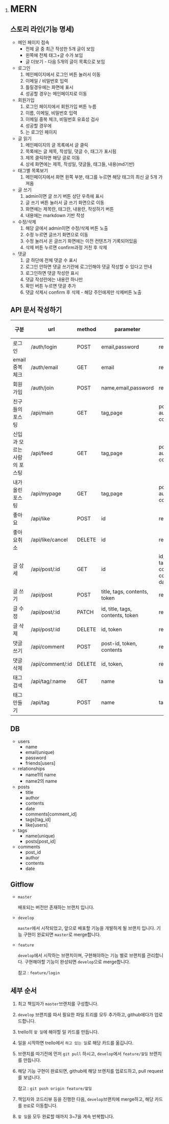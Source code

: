 1. # MERN

   ## 스토리 라인(기능 명세)

   - 메인 페이지 접속
     - 전체 글 중 최근 작성한 5개 글이 보임
     - 왼쪽에 전체 태그+글 수가 보임
     - 글 더보기 - 다음 5개의 글이 목록으로 보임
   - 로그인
     1. 메인페이지에서 로그인 버튼 눌러서 이동
     2. 이메일 / 비밀번호 입력
     3. 틀릴경우에는 화면에 표시
     4. 성공할 경우는 메인페이지로 이동
   - 회원가입
     1. 로그인 페이지에서 회원가입 버튼 누름
     2. 이름, 이메일, 비밀번호 입력
     3. 이메일 중복 체크, 비밀번호 유효성 검사
     4. 성공할 경우에
     5.  는 로그인 페이지
   - 글 읽기
     1. 메인페이지의 글 목록에서 글 클릭
     2. 목록에는 글 제목, 작성일, 댓글 수, 태그가 표시됨
     3. 제목 클릭하면 해당 글로 이동
     4. 상세 화면에는 제목, 작성일, 댓글들, 태그들, 내용(md기반)
   - 태그별 목록보기
     1. 메인페이지에서 화면 왼쪽 부분, 태그를 누르면 해당 태그의 최신 글 5개 가져옴
   - 글 쓰기
     1. admin이면 글 쓰기 버튼 상단 우측에 표시
     2. 글 쓰기 버튼 눌러서 글 쓰기 화면으로 이동
     3. 화면에는 제목란, 태그란, 내용란, 작성하기 버튼
     4. 내용에는 markdown 기반 작성
   - 수정/삭제
     1. 해당 글에서 admin이면 수정/삭제 버튼 노출
     2. 수정 누르면 글쓰기 화면으로 이동
     3. 수정 눌러서 온 글쓰기 화면에는 이전 컨텐츠가 기록되어있음
     4. 삭제 버튼 누르면 confirm과정 거친 후 삭제
   - 댓글
     1. 글 하단에 전체 댓글 수 표시
     2. 로그인 안하면 댓글 쓰기란에 로그인해야 댓글 작성할 수 있다고 안내
     3. 로그인하면 댓글 작성란 표시
     4. 댓글 작성란에는 내용란 하나만
     5. 확인 버튼 누르면 댓글 추가
     6. 댓글 삭제시 confirm 후 삭제 - 해당 주인에게만 삭제버튼 노출

   ## API 문서 작성하기

   | 구분                        | url              | method | parameter                        | response(default로 error가 포함)                             |
   | --------------------------- | ---------------- | ------ | -------------------------------- | ------------------------------------------------------------ |
   | 로그인                      | /auth/login      | POST   | email,password                   | result(B),token,admin(B)                                     |
   | email 중복체크              | /auth/email      | GET    | email                            | result(B)                                                    |
   | 회원가입                    | /auth/join       | POST   | name,email,password              | result(B)                                                    |
   | 친구들의 포스팅             | /api/main        | GET    | tag,page                         | posts[{id, title, date, author, tags, comments,like}]        |
   | 신입과 모르는 사람의 포스팅 | /api/feed        | GET    | tag,page                         | posts[{id, title, date, author, tags, comments,like}]        |
   | 내가 올린 포스팅            | /api/mypage      | GET    | tag,page                         | posts[{id, title, date, author, tags, comments}]             |
   | 좋아요                      | /api/like        | POST   | id                               | result(B)                                                    |
   | 좋아요취소                  | /api/like/cancel | DELETE | id                               | result(B)                                                    |
   | 글 상세                     | /api/post/:id    | GET    | id                               | id, title, date, author, tags[{id,name}], contents, comments[{author, date, contents,like}] |
   | 글 쓰기                     | /api/post        | POST   | title, tags, contents, token     | result(B)                                                    |
   | 글 수정                     | /api/post/:id    | PATCH  | id, title, tags, contents, token | result(B)                                                    |
   | 글 삭제                     | /api/post/:id    | DELETE | id, token                        | result(B)                                                    |
   | 댓글 쓰기                   | /api/comment     | POST   | post-id, token, contents         | result(B)                                                    |
   | 댓글 삭제                   | /api/comment/:id | DELETE | id, token,                       | result(B)                                                    |
   | 태그 검색                   | /api/tag/:name   | GET    | name                             | tag{id,name,posts}                                           |
   | 태그 만들기                 | /api/tag         | POST   | name                             | tag{id,name,posts}                                           |

   ## DB

   - users
     - name
     - email(unique)
     - password
     - friends[users]
   - relationships
     - name1의 name
     - name2의 name
   - posts
     - title
     - author
     - contents
     - date
     - comments[comment_id]
     - tags[tag_id]
     - like[users]
   - tags
     - name(unique)
     - posts[post_id]
   - comments
     - post_id
     - author
     - contents
     - date

   ## Gitflow

   - `master`

     배포되는 버전만 존재하는 브랜치 입니다.

   - `develop`

     `master`에서 시작되었고, 앞으로 배포할 기능을 개발하게 될 브랜치 입니다. 기능 구현이 완료되면 `master`로 merge합니다.

   - `feature`

     `develop`에서 시작하는 브랜치이며, 구현해야하는 기능 별로 브랜치를 관리합니다. 구현해야할 기능이 완성되면 `develop`으로 merge합니다.

     참고 : `feature/login`

   ## 세부 순서

   1. 최고 책임자가 `master`브랜치를 구성합니다.

   2. `develop` 브랜치를 따서 필요한 파일 트리를 모두 추가하고, github에다가 업로드합니다.

   3. trello의 `할 일`에 해야할 일 카드를 만듭니다.

   4. 일을 시작하면 trello에서 `하고 있는 일`로 해당 카드를 옮깁니다.

   5. 브랜치를 따기전에 먼저 `git pull` 하시고, `develop`에서 `feature/할일` 브랜치를 만듭니다.

   6. 해당 기능 구현이 완료되면, github에 해당 브랜치를 업로드하고, pull request를 보냅니다.

      참고 : `git push origin feature/할일`

   7. 책임자와 코드리뷰 등을 진행한 다음, `develop`브랜치에 merge하고, 해당 카드를 `완료`로 이동합니다.

   8. `할 일`을 모두 완료할 때까지 3~7을 계속 반복합니다.

      
